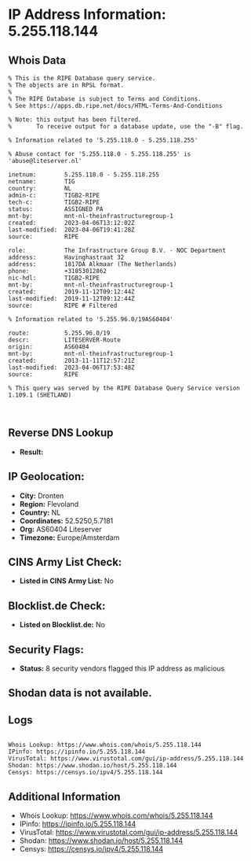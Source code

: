 # IP Address Information: 5.255.118.144

## Whois Data
```
% This is the RIPE Database query service.
% The objects are in RPSL format.
%
% The RIPE Database is subject to Terms and Conditions.
% See https://apps.db.ripe.net/docs/HTML-Terms-And-Conditions

% Note: this output has been filtered.
%       To receive output for a database update, use the "-B" flag.

% Information related to '5.255.118.0 - 5.255.118.255'

% Abuse contact for '5.255.118.0 - 5.255.118.255' is 'abuse@liteserver.nl'

inetnum:        5.255.118.0 - 5.255.118.255
netname:        TIG
country:        NL
admin-c:        TIGB2-RIPE
tech-c:         TIGB2-RIPE
status:         ASSIGNED PA
mnt-by:         mnt-nl-theinfrastructuregroup-1
created:        2023-04-06T13:12:02Z
last-modified:  2023-04-06T19:41:28Z
source:         RIPE

role:           The Infrastructure Group B.V. - NOC Department
address:        Havinghastraat 32
address:        1817DA Alkmaar (The Netherlands)
phone:          +31853012862
nic-hdl:        TIGB2-RIPE
mnt-by:         mnt-nl-theinfrastructuregroup-1
created:        2019-11-12T09:12:44Z
last-modified:  2019-11-12T09:12:44Z
source:         RIPE # Filtered

% Information related to '5.255.96.0/19AS60404'

route:          5.255.96.0/19
descr:          LITESERVER-Route
origin:         AS60404
mnt-by:         mnt-nl-theinfrastructuregroup-1
created:        2013-11-11T12:57:21Z
last-modified:  2023-04-06T17:53:48Z
source:         RIPE

% This query was served by the RIPE Database Query Service version 1.109.1 (SHETLAND)



```
## Reverse DNS Lookup
- **Result:** 

## IP Geolocation:
- **City:** Dronten
- **Region:** Flevoland
- **Country:** NL
- **Coordinates:** 52.5250,5.7181
- **Org:** AS60404 Liteserver
- **Timezone:** Europe/Amsterdam

## CINS Army List Check:
- **Listed in CINS Army List:** 
No

## Blocklist.de Check:
- **Listed on Blocklist.de:** 
No

## Security Flags:
- **Status:** 8 security vendors flagged this IP address as malicious

## Shodan data is not available.

## Logs
```

Whois Lookup: https://www.whois.com/whois/5.255.118.144
IPinfo: https://ipinfo.io/5.255.118.144
VirusTotal: https://www.virustotal.com/gui/ip-address/5.255.118.144
Shodan: https://www.shodan.io/host/5.255.118.144
Censys: https://censys.io/ipv4/5.255.118.144

```
## Additional Information
- Whois Lookup: https://www.whois.com/whois/5.255.118.144
- IPinfo: https://ipinfo.io/5.255.118.144
- VirusTotal: https://www.virustotal.com/gui/ip-address/5.255.118.144
- Shodan: https://www.shodan.io/host/5.255.118.144
- Censys: https://censys.io/ipv4/5.255.118.144


